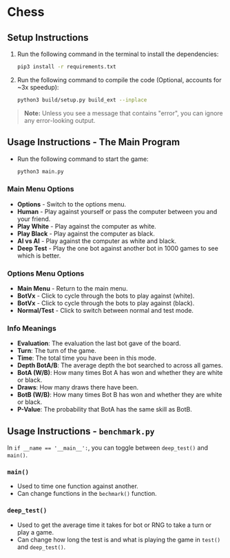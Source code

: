 # Chess

## Setup Instructions

1. Run the following command in the terminal to install the dependencies:
    ```bash
    pip3 install -r requirements.txt
    ```

2. Run the following command to compile the code (Optional, accounts for ~3x speedup):
    ```bash
    python3 build/setup.py build_ext --inplace
    ```
> **Note:** Unless you see a message that contains "error", you can ignore any error-looking output.

## Usage Instructions - The Main Program

- Run the following command to start the game:
    ```bash
    python3 main.py
    ```
### Main Menu Options

 - **Options** - Switch to the options menu.
 - **Human** - Play against yourself or pass the computer between you and your friend.
 - **Play White** - Play against the computer as white.
 - **Play Black** - Play against the computer as black.
 - **AI vs AI** - Play against the computer as white and black.
 - **Deep Test** - Play the one bot against another bot in 1000 games to see which is better.

### Options Menu Options

 - **Main Menu** - Return to the main menu.
 - **BotVx** - Click to cycle through the bots to play against (white).
 - **BotVx** - Click to cycle through the bots to play against (black).
 - **Normal/Test** - Click to switch between normal and test mode.

### Info Meanings

 - **Evaluation**: The evaluation the last bot gave of the board.
 - **Turn**: The turn of the game.
 - **Time**: The total time you have been in this mode.
 - **Depth BotA/B**: The average depth the bot searched to across all games.
 - **BotA (W/B)**: How many times Bot A has won and whether they are white or black.
 - **Draws**: How many draws there have been.
 - **BotB (W/B)**: How many times Bot B has won and whether they are white or black.
 - **P-Value**: The probability that BotA has the same skill as BotB.

## Usage Instructions - `benchmark.py`

In `if __name == '__main__':`, you can toggle between `deep_test()` and `main()`.

### `main()`

 - Used to time one function against another.
 - Can change functions in the `bechmark()` function.

### `deep_test()`

 - Used to get the average time it takes for bot or RNG to take a turn or play a game.
 - Can change how long the test is and what is playing the game in `test()` and `deep_test()`.

